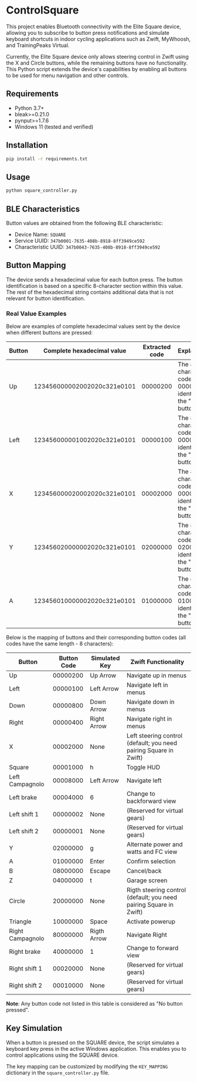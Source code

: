 ﻿# ControlSquare

This project enables Bluetooth connectivity with the Elite Square device, allowing you to subscribe to button press notifications and simulate keyboard shortcuts in indoor cycling applications such as Zwift, MyWhoosh, and TrainingPeaks Virtual.

Currently, the Elite Square device only allows steering control in Zwift using the X and Circle buttons, while the remaining buttons have no functionality. This Python script extends the device's capabilities by enabling all buttons to be used for menu navigation and other controls.

## Requirements

- Python 3.7+
- bleak>=0.21.0
- pynput>=1.7.6
- Windows 11 (tested and verified)

## Installation

```bash
pip install -r requirements.txt
```

## Usage

```bash
python square_controller.py
```

## BLE Characteristics

Button values are obtained from the following BLE characteristic:
- Device Name: `SQUARE`
- Service UUID: `347b0001-7635-408b-8918-8ff3949ce592`
- Characteristic UUID: `347b0043-7635-408b-8918-8ff3949ce592`

## Button Mapping

The device sends a hexadecimal value for each button press. The button identification is based on a specific 8-character section within this value. The rest of the hexadecimal string contains additional data that is not relevant for button identification.

### Real Value Examples

Below are examples of complete hexadecimal values sent by the device when different buttons are pressed:

| Button | Complete hexadecimal value | Extracted code | Explanation |
|-------|----------------------------|-----------------|-------------|
| Up | 123456000002002020c321e0101 | 00000200 | The 8-character code 00000200 identifies the "Up" button |
| Left | 123456000001002020c321e0101 | 00000100 | The 8-character code 00000100 identifies the "Left" button |
| X | 123456000020002020c321e0101 | 00002000 | The 8-character code 00002000 identifies the "X" button |
| Y | 123456020000002020c321e0101 | 02000000 | The 8-character code 02000000 identifies the "Y" button |
| A | 123456010000002020c321e0101 | 01000000 | The 8-character code 01000000 identifies the "A" button |

Below is the mapping of buttons and their corresponding button codes (all codes have the same length - 8 characters):

| Button | Button Code | Simulated Key | Zwift Functionality |
|-------|-------------|---------------|---------------------|
| Up | 00000200 | Up Arrow | Navigate up in menus |
| Left | 00000100 | Left Arrow | Navigate left in menus |
| Down | 00000800 | Down Arrow | Navigate down in menus |
| Right | 00000400 | Right Arrow | Navigate right in menus |
| X | 00002000 | None | Left steering control (default; you need pairing Square in Zwift) |
| Square | 00001000 | h | Toggle HUD |
| Left Campagnolo | 00008000 | Left Arrow| Navigate left |
| Left brake | 00004000 | 6 | Change to backforward view |
| Left shift 1 | 00000002 | None | (Reserved for virtual gears) |
| Left shift 2 | 00000001 | None | (Reserved for virtual gears) |
| Y | 02000000 | g | Alternate power and watts and FC view |
| A | 01000000 | Enter | Confirm selection |
| B | 08000000 | Escape | Cancel/back |
| Z | 04000000 | t | Garage screen |
| Circle | 20000000 | None | Rigth steering control (default; you need pairing Square in Zwift) |
| Triangle | 10000000 | Space | Activate powerup |
| Right Campagnolo | 80000000 | Rigth Arrow | Navigate Right |
| Right brake | 40000000 | 1 | Change to forward view |
| Right shift 1 | 00020000 | None | (Reserved for virtual gears) |
| Right shift 2 | 00010000 | None | (Reserved for virtual gears) |

**Note**: Any button code not listed in this table is considered as "No button pressed".

## Key Simulation

When a button is pressed on the SQUARE device, the script simulates a keyboard key press in the active Windows application. This enables you to control applications using the SQUARE device.

The key mapping can be customized by modifying the `KEY_MAPPING` dictionary in the `square_controller.py` file.

